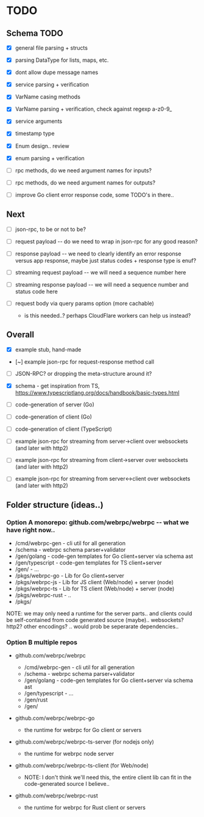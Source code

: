 TODO
====

## Schema TODO

- [x] general file parsing + structs
- [x] parsing DataType for lists, maps, etc.
- [x] dont allow dupe message names
- [x] service parsing + verification
- [x] VarName casing methods
- [x] VarName parsing + verification, check against regexp a-z0-9_
- [x] service arguments
- [x] timestamp type
- [x] Enum design.. review
- [x] enum parsing + verification
- [ ] rpc methods, do we need argument names for inputs?
- [ ] rpc methods, do we need argument names for outputs?
- [ ] improve Go client error response code, some TODO's in there..


## Next

- [ ] json-rpc, to be or not to be?

- [ ] request payload -- do we need to wrap in json-rpc for any good reason?
- [ ] response payload -- we need to clearly identify an error response versus app response, maybe just status codes + response type is enuf?
- [ ] streaming request payload -- we will need a sequence number here
- [ ] streaming response payload -- we will need a sequence number and status code here

- [ ] request body via query params option (more cachable)
    * is this needed..? perhaps CloudFlare workers can help us instead?


## Overall

- [x] example stub, hand-made
- [~] example json-rpc for request-response method call
- [ ] JSON-RPC? or dropping the meta-structure around it?

- [x] schema - get inspiration from TS, https://www.typescriptlang.org/docs/handbook/basic-types.html

- [ ] code-generation of server (Go)
- [ ] code-generation of client (Go)
- [ ] code-generation of client (TypeScript)

- [ ] example json-rpc for streaming from server->client over websockets (and later with http2)
- [ ] example json-rpc for streaming from client->server over websockets (and later with http2)
- [ ] example json-rpc for streaming from server<->client over websockets (and later with http2)
 

## Folder structure (ideas..)

### Option A monorepo: github.com/webrpc/webrpc -- what we have right now..

* /cmd/webrpc-gen       - cli util for all generation
* /schema               - webrpc schema parser+validator
* /gen/golang           - code-gen templates for Go client+server via schema ast
* /gen/typescript       - code-gen templates for TS client+server
* /gen/<targetlang>     - ...
* /pkgs/webrpc-go       - Lib for Go client+server
* /pkgs/webrpc-js       - Lib for JS client (Web/node) + server (node)
* /pkgs/webrpc-ts       - Lib for TS client (Web/node) + server (node)
* /pkgs/webrpc-rust     - ..
* /pkgs/<targetlang>

NOTE: we may only need a runtime for the server parts..
and clients could be self-contained from code generated source (maybe).. websockets? http2? other encodings? .. would prob be seperarate dependencies..


### Option B multiple repos

* github.com/webrpc/webrpc
  * /cmd/webrpc-gen       - cli util for all generation
  * /schema               - webrpc schema parser+validator
  * /gen/golang           - code-gen templates for Go client+server via schema ast
  * /gen/typescript       - ...
  * /gen/rust
  * /gen/<targetlang>

* github.com/webrpc/webrpc-go
  * the runtime for webrpc for Go client or servers

* github.com/webrpc/webrpc-ts-server (for nodejs only)
  * the runtime for webrpc node server

* github.com/webrpc/webrpc-ts-client (for Web/node)
  * NOTE: I don't think we'll need this, the entire client lib can fit in the
    code-generated source I believe..

* github.com/webrpc/webrpc-rust
  * the runtime for webrpc for Rust client or servers


